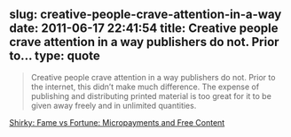 slug: creative-people-crave-attention-in-a-way
date: 2011-06-17 22:41:54
title: Creative people crave attention in a way publishers do not. Prior to...
type: quote
---

> Creative people crave attention in a way publishers do not. Prior to the internet, this didn’t make much difference. The expense of publishing and distributing printed material is too great for it to be given away freely and in unlimited quantities.

[Shirky: Fame vs Fortune: Micropayments and Free Content](http://shirky.com/writings/fame_vs_fortune.html)
